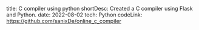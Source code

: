title: C compiler using python
shortDesc: Created a C compiler using Flask and Python.
date: 2022-08-02
tech: Python
codeLink: https://github.com/sanixDe/online_c_compiler

